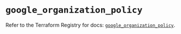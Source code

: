# `google_organization_policy`

Refer to the Terraform Registry for docs: [`google_organization_policy`](https://registry.terraform.io/providers/hashicorp/google-beta/6.12.0/docs/resources/google_organization_policy).
